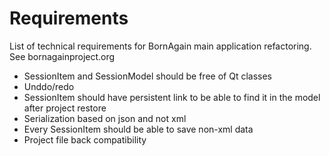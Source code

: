# Requirements

List of technical requirements for BornAgain main application refactoring.
See bornagainproject.org

+ SessionItem and SessionModel should be free of Qt classes
+ Unddo/redo
+ SessionItem should have persistent link to be able to find it in the model after project restore
+ Serialization based on json and not xml
+ Every SessionItem should be able to save non-xml data
+ Project file back compatibility




